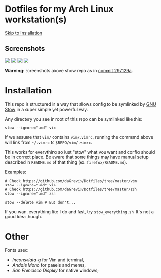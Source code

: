 # Dotfiles for my Arch Linux workstation(s)

[Skip to Installation](https://github.com/daGrevis/Dotfiles#installation)

## Screenshots

[![](https://i.imgur.com/AUIyOdX.jpg)](https://i.imgur.com/un5qKRn.png)
[![](https://i.imgur.com/5GJb0Sr.jpg)](https://i.imgur.com/fVtqoub.png)
[![](https://i.imgur.com/BlUrj2x.jpg)](https://i.imgur.com/7imocu8.png)
[![](https://i.imgur.com/aVVJUAY.jpg)](https://i.imgur.com/6XfEg5R.png)

**Warning**: screenshots above show repo as in [commit 297129a](https://github.com/daGrevis/Dotfiles/tree/297129a).

# Installation

This repo is structured in a way that allows config to be symlinked
by [GNU Stow](https://www.gnu.org/software/stow/) in a super simple yet powerful
way.

Any directory you see in root of this repo can be symlinked like this:

~~~
stow --ignore=".md" vim
~~~

If we assume that `vim/` contains `vim/.vimrc`, running the command above will
link from `~/.vimrc` to `$REPO/vim/.vimrc`.

This works for everything so just "stow" what you want and config should be in
correct place. Be aware that some things may have manual setup described in
`README.md` of that thing (ex. `firefox/README.md`).

Examples:

~~~
# Check https://github.com/daGrevis/Dotfiles/tree/master/vim
stow --ignore=".md" vim
# Check https://github.com/daGrevis/Dotfiles/tree/master/zsh
stow --ignore=".md" zsh

stow --delete vim # But don't...
~~~

If you want everything like I do and fast, try `stow_everything.sh`. It's not
a good idea though.

# Other

Fonts used:

* *Inconsolata-g* for Vim and terminal,
* *Andale Mono* for panels and menus,
* *San Francisco Display* for native windows;
